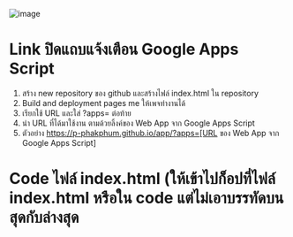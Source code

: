 ![image](https://www.i-pic.info/i/9dV0608622)

# Link ปิดแถบแจ้งเตือน Google Apps Script
1) สร้าง new repository ของ github และสร้างไฟล์ index.html ใน repository
2) Build and deployment pages me ให้เพจทำงานได้
3) เรียกใช้ URL และใส่ ?apps= ต่อท้าย
4) นำ URL ที่ได้มาใช้งาน ตามด้วยลิ้งค์ของ Web App จาก Google Apps Script
5) ตัวอย่าง https://p-phakphum.github.io/app/?apps=[URL ของ Web App จาก Google Apps Script]

# Code ไฟล์ index.html (ให้เข้าไปก็อปที่ไฟล์ index.html หรือใน code แต่ไม่เอาบรรทัดบนสุดกับล่างสุด
<pre>
<!DOCTYPE html>
<html>
<head>
  <meta name="viewport" content="width=device-width, initial-scale=1.0">
  <title>My App</title>
  <style>
    .responsive-iframe {
      position: absolute;
      top: 0;
      left: 0;
      bottom: 0;
      right: 0;
      width: 100vw;
      height: 100vh;
      border: none;
    }
  </style>
</head>
<body>
  <div> 
    <iframe id="myframe" class="responsive-iframe" src="" allowFullScreen></iframe>
  </div>
  <script>
    const apps = new URL(window.location);
    const formUrl = apps.searchParams.get('apps');
    const url = decodeURIComponent(formUrl)
          document.getElementById('myframe').src = url
  </script>
</body>
</html>
<pre>
